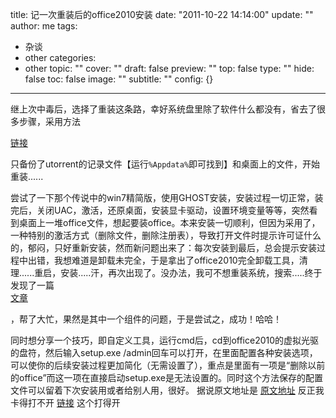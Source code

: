 title: 记一次重装后的office2010安装
date: "2011-10-22 14:14:00"
update: ""
author: me
tags:
- 杂谈
- other
categories:
- other
topic: ""
cover: ""
draft: false
preview: ""
top: false
type: ""
hide: false
toc: false
image: ""
subtitle: ""
config: {}


---



继上次中毒后，选择了重装这条路，幸好系统盘里除了软件什么都没有，省去了很多步骤，采用方法

[链接][1]

只备份了utorrent的记录文件【运行`%Appdata%`即可找到】和桌面上的文件，开始重装......

尝试了一下那个传说中的win7精简版，使用GHOST安装，安装过程一切正常，装完后，关闭UAC，激活，还原桌面，安装显卡驱动，设置环境变量等等，突然看到桌面上一堆office文件，想起要装office。本来安装一切顺利，但因为采用了，一种特别的激活方式（删除文件，删除注册表），导致打开文件时提示许可证什么的，郁闷，只好重新安装，然而新问题出来了：每次安装到最后，总会提示安装过程中出错，我想难道是卸载未完全，于是拿出了office2010完全卸载工具，清理......重启，安装.....汗，再次出现了。没办法，我可不想重装系统，搜索.....终于发现了一篇  
[文章][2]

，帮了大忙，果然是其中一个组件的问题，于是尝试之，成功！哈哈！


同时想分享一个技巧，即自定义工具，运行cmd后，cd到office2010的虚拟光驱的盘符，然后输入setup.exe
/admin回车可以打开，在里面配置各种安装选项，可以使你的后续安装过程更加简化（无需设置了），重点是里面有一项是“删除以前的office”而这一项在直接启动setup.exe是无法设置的。同时这个方法保存的配置文件可以留着下次安装用或者给别人用，很好。
据说原文地址是
[原文地址][3]
反正我卡得打不开
[链接][4]
这个打得开



  [1]: http://blog.sina.com.cn/s/blog_612685570100u9w7.html
  [2]: http://wenku.baidu.com/view/48df653b580216fc700afd65.html
  [3]: http://www.sxqisheng.com/jishuinfo.asp?id=59
  [4]: http://blog.pconline.com.cn/article/2240473.html

